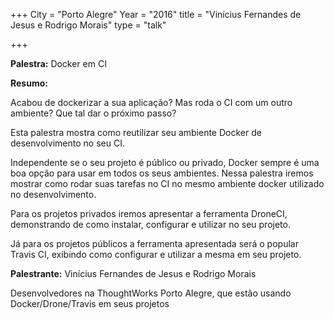 +++
City = "Porto Alegre"
Year = "2016"
title = "Vinícius Fernandes de Jesus e Rodrigo Morais"
type = "talk"

+++

<div class="span-15  ">
  <div class="span-15  last ">
  <p><strong>Palestra:</strong>
  Docker em CI
</p>

<p><strong>Resumo:</strong></p>

<p>
Acabou de dockerizar a sua aplicação? Mas roda o CI com um outro ambiente? Que tal dar o próximo passo?
</p>
<p>
Esta palestra mostra como reutilizar seu ambiente Docker de desenvolvimento no seu CI.
</p>
<p>
Independente se o seu projeto é público ou privado, Docker sempre é uma boa opção para usar em todos os seus ambientes. Nessa palestra iremos mostrar como rodar suas tarefas no CI no mesmo ambiente docker utilizado no desenvolvimento.
</p>
<p>
Para os projetos privados iremos apresentar a ferramenta DroneCI, demonstrando de como instalar, configurar e utilizar no seu projeto.
</p>
<p>
Já para os projetos públicos a ferramenta apresentada será o popular Travis CI, exibindo como configurar e utilizar a mesma em seu projeto.
</p>

<p><strong>Palestrante:</strong>
Vinícius Fernandes de Jesus e Rodrigo Morais
</p>

<p>
Desenvolvedores na ThoughtWorks Porto Alegre, que estão usando Docker/Drone/Travis em seus projetos
</p>

  </div>
</div>
